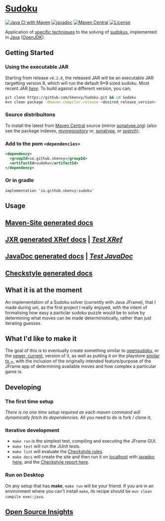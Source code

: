 # [Sudoku](https://github.com/Skenvy/Sudoku)
<!---
For a workflow status badge, see https://docs.github.com/en/actions/monitoring-and-troubleshooting-workflows/adding-a-workflow-status-badge
For a JavaDoc badge, see https://javadoc.io/
For a "Maven Project" badge, see https://github.com/softwaremill/maven-badges
--->
[![Java CI with Maven](https://github.com/Skenvy/Sudoku/actions/workflows/build.yaml/badge.svg)](https://github.com/Skenvy/Sudoku/actions/workflows/build.yaml)
[![javadoc](https://javadoc.io/badge2/io.github.skenvy/sudoku/javadoc.svg)](https://javadoc.io/doc/io.github.skenvy/sudoku)
[![Maven Central](https://maven-badges.herokuapp.com/maven-central/io.github.skenvy/sudoku/badge.svg)](https://maven-badges.herokuapp.com/maven-central/io.github.skenvy/sudoku)
[![License](https://img.shields.io/badge/License-Apache_2.0-blue.svg)](https://opensource.org/licenses/Apache-2.0)

Application of [specific techniques](https://sudoku.com/sudoku-rules/) to the solving of [sudokus](https://en.wikipedia.org/wiki/Sudoku), implemented in [Java](https://www.java.com/) ([OpenJDK](https://openjdk.org/)).
## Getting Started
### Using the executable JAR
[latest-jar]: https://repo1.maven.org/maven2/io/github/skenvy/sudoku/0.2.0/sudoku-0.2.0.jar
Starting from release `v0.2.0`, the released JAR will be an executable JAR targetting version 8, which will run the default 9*9 sized sudoku. Most recent JAR [_here_][latest-jar]. To build against a different version, you can;
```sh
git clone https://github.com/Skenvy/Sudoku.git && cd Sudoku
mvn clean package -Dmaven.compiler.release <desired_release_version>
```
### Source distribuitons
To install the latest from [Maven Central](https://repo1.maven.org/maven2/io/github/skenvy/sudoku/) source (mirror [sonatype.org](https://s01.oss.sonatype.org/content/repositories/releases/io/github/skenvy/sudoku/)) (also see the package indexes, [mvnrepository](https://mvnrepository.com/artifact/io.github.skenvy/sudoku) or, [sonatype](https://search.maven.org/artifact/io.github.skenvy/sudoku), or [_search_](https://search.maven.org/artifact/io.github.skenvy/sudoku));
### Add to the pom `<dependencies>`
```xml
<dependency>
  <groupId>io.github.skenvy</groupId>
  <artifactId>sudoku</artifactId>
</dependency>
```
### Or in gradle
```
implementation 'io.github.skenvy:sudoku'
```
## Usage
<TODO>

## [Maven-Site generated docs](https://skenvy.github.io/Sudoku/)
## [JXR generated XRef docs](https://skenvy.github.io/Sudoku/xref/index.html) | [_Test XRef_](https://skenvy.github.io/Sudoku/xref-test/index.html)
## [JavaDoc generated docs](https://skenvy.github.io/Sudoku/apidocs/io/github/skenvy/package-summary.html) | [_Test JavaDoc_](https://skenvy.github.io/Sudoku/testapidocs/io/github/skenvy/package-summary.html)
## [Checkstyle generated docs](https://skenvy.github.io/Sudoku/checkstyle.html)
## What it is at the moment
An implementation of a Sudoku solver (currently with Java JFrame), that I made during uni, as the first project I really enjoyed, with the intent of formalising how easy a particlar sudoku puzzle would be to solve by determining what moves can be made deterministically, rather than just iterating guesses.
## What I'd like to make it
The goal of this is to eventually create something similar to [opensudoku](https://github.com/romario333/opensudoku), or the [newer, current](https://github.com/ogarcia/opensudoku), version of it, as well as putting it on the playstore [similar to ~](https://play.google.com/store/apps/details?id=org.moire.opensudoku), with the inclusion of the originally intended feature/purpose of the JFrame app of determining available moves and how complex a particular game is.
## Developing
### The first time setup
_There is no one time setup required as each maven command will dynamically fetch its dependencies._ All you need to do is fork / clone it;
### Iterative development
* `make run` is the simplest test, compiling and executing the JFrame GUI.
* `make test` will run the JUnit tests.
* `make lint` will evaluate the [Checkstyle rules](https://github.com/Skenvy/Sudoku/blob/main/checkstyle.xml).
* `make docs` will create the site and then run it on [localhost](http://localhost:8080) with [javadoc here](http://localhost:8080/apidocs/io/github/skenvy/package-summary.html), and the [Checkstyle report here](http://localhost:8080/checkstyle.html).
### Run on Desktop
On any setup that has **make**, `make run` will be your friend. If you are in an environment where you can't install `make`, its recipe should be `mvn clean compile exec:java`.
## [Open Source Insights](https://deps.dev/maven/io.github.skenvy%3Asudoku)
